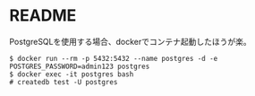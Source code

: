 # README

PostgreSQLを使用する場合、dockerでコンテナ起動したほうが楽。

```shell
$ docker run --rm -p 5432:5432 --name postgres -d -e POSTGRES_PASSWORD=admin123 postgres
$ docker exec -it postgres bash
# createdb test -U postgres
```